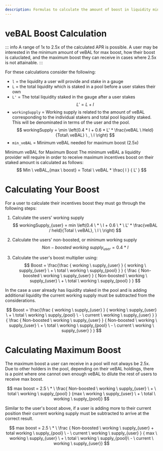 ```yaml
---
description: Formulas to calculate the amount of boost in liquidity mining incentives a user will receive. This increases from holding veBAL, up to 2.5x. 
---
```


# veBAL Boost Calculation

::: info
A range of 1x to 2.5x of the calculated APR is possible. A user may be interested in the minimum amount of veBAL for max boost, how their boost is caluclated, and the maximum boost they can receive in cases where 2.5x is not attainable. 
:::

For these calculations consider the following: 


* `l` = the liquidity a user will provide and stake in a gauge
* `L` = the total liquidity which is staked in a pool before a user stakes their own
* `L'` = The total liquidity staked in the gauge after a user stakes 
$$ L' = L + l $$ 
* `workingSupply` = Working supply is related to the amount of veBAL corresponding to the individual stakers and total pool liquidity staked. This will be denominated in terms of the user and the pool.
$$ workingSupply = \min \left(0.4 * l + 0.6 * L' * \frac{veBAL \ Held}{Total\ veBAL} \ , \ l \right) $$
* `min_veBAL` = Minimum veBAL needed for maximum boost (2.5x)

Minimum veBAL for Maximum Boost
The minimum veBAL a liquidity provider will require in order to receive maximum incentives boost on their staked amount is calculated as follows:
$$ Min \ veBAL_{max \ boost} = Total \ veBAL * \frac{ l } { L' } $$

# Calculating Your Boost
For a user to calculate their incentives boost they must go through the following steps:

1. Calculate the users' working supply
$$ workingSupply_{user} = min \left(0.4 \ * \ l + 0.6 \ * \ L' * \frac{veBAL / held}{Total \ veBAL}, \ l \ \right) $$

2. Calculate the users' non-boosted, or minimum working supply
$$ Non-boosted \ working \ supply_{user} = 0.4 \ * \ l $$

3. Calculate the user's boost multiplier using:
$$ Boost = \frac{\frac { working \ supply_{user} } { working \ supply_{user} \ + \ total \ working \ supply_{pool} } } { \frac { Non-boosted \ working \ supply_{user} } { Non-boosted \ working \ supply_{user} \ + \ total \ working \ supply_{pool} } } 
$$

In the case a user already has liquidity staked in the pool and is adding additional liquidity the current working supply must be subtracted from the considerations.

$$ Boost = \frac{\frac { working \ supply_{user} } { working \ supply_{user} \ + \ total \ working \ supply_{pool} \ - \ current \ working \ supply_{user} } } { \frac { Non-boosted \ working \ supply_{user} } { Non-boosted \ working \ supply_{user} \ + \ total \ working \ supply_{pool} \ - \ current \ working \ supply_{user} } } 
$$

# Calculating Maximum Boost
The maximum boost a user can receive in a pool will not always be 2.5x. Due to other holders in the pool, depending on their veBAL holdings, there is a point where one cannot own enough veBAL to dilute the rest of users to receive max boost. 

$$ max boost = 2.5 \ * \ \frac{ Non-boosted \ working \ supply_{user} \ + \ total \ working \ supply_{pool} } {max \ working \ supply_{user} \ + \ total \ working \ supply_{pool}} $$

Similar to the user's boost above, if a user is adding more to their current position their current working supply must be subtracted to arrive at the correct result.

$$ max boost = 2.5 \ * \ \frac { Non-boosted \ working \ supply_{user} + total working \ supply_{pool} \ - \ current \ working \ supply_{user} } { max \ working \ supply_{user} \ + \ total \ working \ supply_{pool}\  - \ current \ working \ supply_{user}} $$
